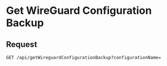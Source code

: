# Get WireGuard Configuration Backup

## Request

`GET /api/getWireguardConfigurationBackup?configurationName=`